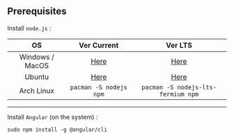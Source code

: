 ## Prerequisites

Install `node.js` :

OS | Ver Current | Ver LTS
:-----: | :-----: | :-----:
Windows / MacOS | [Here](https://nodejs.org/en/download/current/) | [Here](https://nodejs.org/en/download/)
Ubuntu | [Here](https://github.com/nodesource/distributions/blob/master/README.md) | [Here](https://github.com/nodesource/distributions/blob/master/README.md)
Arch Linux | `pacman -S nodejs npm` | `pacman -S nodejs-lts-fermium npm`

---

Install `Angular` (on the system) :

`sudo npm install -g @angular/cli`

